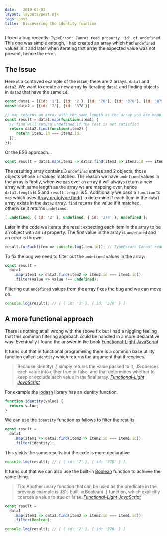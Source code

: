 ```yaml
---
date:   2019-03-03
layout: layouts/post.njk
tags: post
title:  Discovering the identity function
---
```


I fixed a bug recently: `TypeError: Cannot read property 'id' of undefined`. This one was simple enough, I had created an array which had `undefined` values in it and later when iterating that array the expected value was not present, hence the error.

## The Issue

Here is a contrived example of the issue; there are 2 arrays, `data1` and `data2`. We want to create a new array by iterating `data1` and finding objects in `data2` that have the same `id`.

```js
const data1 = [{id: '1'}, {id: '2'}, {id: '76'}, {id: '378'}, {id: '879'}]
const data2 = [{id: '2'}, {id: '378'}]

// map returns an array with the same length as the array you are mapping over
const result = data1.map(function(item1) {
  // find will return undefined if the test is not satisfied
  return data2.find(function(item2) {
     return item1.id === item2.id;
  });
});
```

Or the ES6 approach...

```js
const result = data1.map(item1 => data2.find(item2 => item2.id === item1.id));
```

The resulting array contains 3 `undefined` entries and 2 objects, those objects whose `id` values matched. The reason we have `undefined` values in the array is firstly, when we [`map`](https://developer.mozilla.org/en-US/docs/Web/JavaScript/Reference/Global_Objects/Array/map) over an array it will always return a new array with same length as the array we are mapping over, hence `data1.length` is 5 and `result.length` is 5. Additionally we pass a `function` to `map` which uses [Array.prototype.find()](https://developer.mozilla.org/en-US/docs/Web/JavaScript/Reference/Global_Objects/Array/find) to determine if each item in the `data1` array exists in the `data2` array. `find` returns the value if it matched, otherwise it returns `undefined`.

```js
[ undefined, { id: '2' }, undefined, { id: '378' }, undefined ];
```

Later in the code we iterate the result expecting each item in the array to be an object with an `id` property. The first value in the array is `undefined` and an error is thrown.

```js
result.forEach(item => console.log(item.id)); // TypeError: Cannot read property 'id' of undefined
```

To fix the bug we need to filter out the `undefined` values in the array:

```js
const result =
  data1
    .map(item1 => data2.find(item2 => item2.id === item1.id))
    .filter(value => value !== undefined);
```

Filtering out `undefined` values from the array fixes the bug and we can move on.

```js
console.log(result); // [ { id: '2' }, { id: '378' } ]
```

## A more functional approach

There is nothing at all wrong with the above fix but I had a niggling feeling that this common filtering approach could be handled in a more declarative way. Eventually I found the answer in the book [Functional-Light JavaScript](https://github.com/getify/Functional-Light-JS/blob/master/manuscript/ch3.md/#one-on-one).

It turns out that in functional programming there is a common base utility function called `identity` which returns the argument that it receives.

> Because identity(..) simply returns the value passed to it, JS coerces each value into either true or false, and that determines whether to keep or exclude each value in the final array.
<cite>[Functional-Light JavaScript](https://github.com/getify/Functional-Light-JS/blob/master/manuscript/ch3.md/#one-on-one)</cite>

For example the [lodash](https://lodash.com/docs/#identity) library has an identity function.

```js
function identity(value) {
  return value;
}
```

We can use the `identity` function as follows to filter the results.

```js
const result =
  data1
    .map(item1 => data2.find(item2 => item2.id === item1.id))
    .filter(identity);
```

This yields the same results but the code is more declarative.

```js
console.log(result); // [ { id: '2' }, { id: '378' } ]
```

It turns out that we can also use the built-in [Boolean](https://developer.mozilla.org/en-US/docs/Web/JavaScript/Reference/Global_Objects/Boolean) function to achieve the same thing.

> Tip: Another unary function that can be used as the predicate in the previous example is JS's built-in Boolean(..) function, which explicitly coerces a value to true or false.
<cite>[Functional-Light JavaScript](https://github.com/getify/Functional-Light-JS/blob/master/manuscript/ch3.md/#one-on-one)</cite>

```js
const result =
  data1
    .map(item1 => data2.find(item2 => item2.id === item1.id))
    .filter(Boolean);

console.log(result); // [ { id: '2' }, { id: '378' } ]
```
